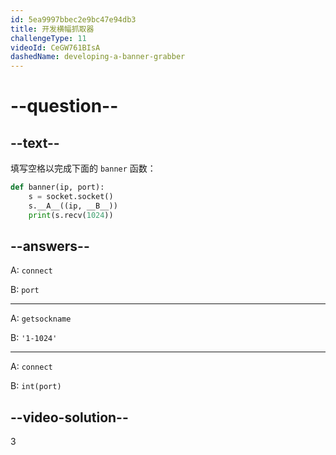 ```yaml
---
id: 5ea9997bbec2e9bc47e94db3
title: 开发横幅抓取器
challengeType: 11
videoId: CeGW761BIsA
dashedName: developing-a-banner-grabber
---
```


# --question--

## --text--

填写空格以完成下面的 `banner` 函数：

```py
def banner(ip, port):
    s = socket.socket()
    s.__A__((ip, __B__))
    print(s.recv(1024))
```

## --answers--

A: `connect`

B: `port`

---

A: `getsockname`

B: `'1-1024'`

---

A: `connect`

B: `int(port)`

## --video-solution--

3

